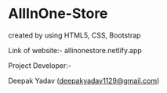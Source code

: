 # AllInOne-Store
 created by using HTML5, CSS, Bootstrap
 
 
 Link of website:- allinonestore.netlify.app
 
 
Project Developer:-


  Deepak Yadav (deepakyadav1129@gmail.com)

